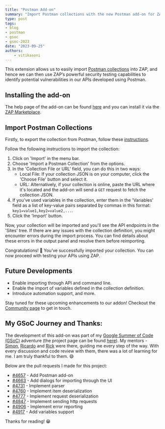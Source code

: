 ```yaml
---
title: "Postman Add-on"
summary: "Import Postman collections with the new Postman add-on for ZAP."
type: post
tags:
- blog
- postman
- gsoc
- gsoc-2023
date: "2023-09-25"
authors:
    - vitikasoni
---
```

This extension allows us to easily import [Postman collections](https://www.postman.com/collection/) into ZAP, and hence we can then use ZAP’s powerful security testing capabilities to identify potential vulnerabilities in our APIs developed using Postman.

## Installing the add-on

The help page of the add-on can be found [here](https://www.zaproxy.org/docs/desktop/addons/postman-support/) and you can install it via the [ZAP Marketplace](https://www.zaproxy.org/addons/).

## Import Postman Collections

Firstly, to export the collection from Postman, follow these [instructions](https://learning.postman.com/docs/getting-started/importing-and-exporting/exporting-data/#exporting-collections).

Follow the following instructions to import the collection:
1. Click on 'Import' in the menu bar.
2. Choose 'Import a Postman Collection' from the options.
3. In the 'Collection File or URL' field, you can do this in two ways:
    - Local File: If your collection JSON is on your computer, click the 'Choose File' button and select it.
    - URL: Alternatively, if your collection is online, paste the URL where it's located and the add-on will send a `GET` request to fetch the collection JSON.
4. If you've used variables in the collection, enter them in the 'Variables' field as a list of key-value pairs separated by commas in this format: `key1=value1,key2=value2,...`.
5. Click the 'Import' button.

Now, your collection will be imported and you'll see the API endpoints in the 'Sites' tree. If there are any issues with the collection definition, you might encounter errors during the import process. You can find details about these errors in the output panel and resolve them before reimporting.

Congratulations! 🎉 You’ve successfully imported your collection. You can now proceed with testing your APIs using ZAP.

## Future Developments

- Enable importing through API and command line.
- Enable the import of variables defined in the collection definition.
- Introduce automation support, and more.

Stay tuned for these upcoming enhancements to our addon! Checkout the [Community page](https://www.zaproxy.org/community/) to get in touch.

## My GSoC Journey and Thanks:

The development of this add-on was part of my [Google Summer of Code (GSoC)](https://summerofcode.withgoogle.com/) adventure (the project page can be found [here](https://summerofcode.withgoogle.com/archive/2023/projects/OlBxaE5X)).
My mentors - [Simon](https://www.zaproxy.org/docs/team/psiinon/), [Ricardo](https://www.zaproxy.org/docs/team/thc202/) and [Rick](https://www.zaproxy.org/docs/team/kingthorin/) were there, guiding me every step of the way. With every discussion and code review with them, there was a lot of learning for me. I am truly thankful to them. 😄

Below are the pull requests I made for this project:

- [#4657](https://github.com/zaproxy/zap-extensions/pull/4657) - Add Postman add-on
- [#4663](https://github.com/zaproxy/zap-extensions/pull/4663) - Add dialogs for importing through the UI
- [#4731](https://github.com/zaproxy/zap-extensions/pull/4731) - Implement parser
- [#4760](https://github.com/zaproxy/zap-extensions/pull/4760) - Implement item deserialization
- [#4777](https://github.com/zaproxy/zap-extensions/pull/4777) - Implement request deserialization
- [#4847](https://github.com/zaproxy/zap-extensions/pull/4847) - Implement sending http requests
- [#4906](https://github.com/zaproxy/zap-extensions/pull/4906) - Implement error reporting
- [#4917](https://github.com/zaproxy/zap-extensions/pull/4917) - Add variables support

Thanks for reading! 😁
